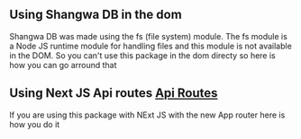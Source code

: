 ## Using Shangwa DB in the dom

Shangwa DB was made using the fs (file system) module. The fs module is a Node JS runtime module for handling files and this module is not available in the DOM. So you can't use this package in the dom directy so here is how you can go arround that 

## Using Next JS Api routes [Api Routes](https://nextjs.org/docs/app/building-your-application/routing/route-handlers)

If you are using this package with NExt JS with the new App router here is how you do it
